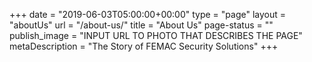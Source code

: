+++
date = "2019-06-03T05:00:00+00:00"
type = "page"
layout = "aboutUs"
url = "/about-us/"
title = "About Us"
page-status = ""
publish_image = "INPUT URL TO PHOTO THAT DESCRIBES THE PAGE"
metaDescription = "The Story of FEMAC Security Solutions"
+++
